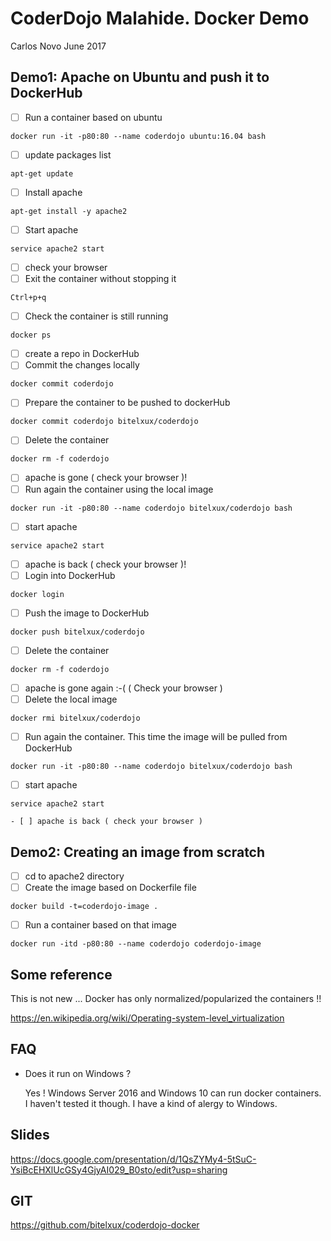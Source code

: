 # CoderDojo Malahide. Docker Demo

Carlos Novo June 2017

##  Demo1: Apache on Ubuntu and push it to DockerHub

  - [ ] Run a container based on ubuntu

  ```
  docker run -it -p80:80 --name coderdojo ubuntu:16.04 bash
  ```

  - [ ] update packages list

  ```
  apt-get update
  ```
  - [ ] Install apache

  ```
  apt-get install -y apache2
  ```

  - [ ] Start apache

  ```
  service apache2 start
  ```
  - [ ] check your browser
  - [ ] Exit the container without stopping it

  ```
  Ctrl+p+q
  ```

  - [ ] Check the container is still running

  ```
  docker ps
  ```

  - [ ] create a repo in DockerHub
  - [ ] Commit the changes locally

  ```
  docker commit coderdojo
  ```

  - [ ] Prepare the container to be pushed to dockerHub

  ```
  docker commit coderdojo bitelxux/coderdojo
  ```

  - [ ] Delete the container

  ```
  docker rm -f coderdojo
  ```

  - [ ] apache is gone ( check your browser )!
  - [ ] Run again the container using the local image

  ```
  docker run -it -p80:80 --name coderdojo bitelxux/coderdojo bash
  ```

  - [ ] start apache

  ```
  service apache2 start
  ```

  - [ ] apache is back ( check your browser )!
  - [ ] Login into DockerHub

  ```
  docker login
  ```

  - [ ] Push the image to DockerHub

  ```
  docker push bitelxux/coderdojo
  ```

  - [ ] Delete the container

  ```
  docker rm -f coderdojo
  ```

  - [ ] apache is gone again :-( ( Check your browser )
  - [ ] Delete the local image

  ```
  docker rmi bitelxux/coderdojo
  ```

  - [ ] Run again the container. This time the image will be pulled from DockerHub

  ```
  docker run -it -p80:80 --name coderdojo bitelxux/coderdojo bash
  ```

  - [ ] start apache

  ```
  service apache2 start
  ```
    - [ ] apache is back ( check your browser )


## Demo2: Creating an image from scratch

  - [ ] cd to apache2 directory
  - [ ] Create the image based on Dockerfile file

  ```
  docker build -t=coderdojo-image .
  ```

  - [ ] Run a container based on that image

  ```
  docker run -itd -p80:80 --name coderdojo coderdojo-image
  ```

## Some reference

This is not new ... Docker has only normalized/popularized the containers !!

https://en.wikipedia.org/wiki/Operating-system-level_virtualization

## FAQ

- Does it run on Windows ?

  Yes ! Windows Server 2016 and Windows 10 can run docker containers.
I haven't tested it though. I have a kind of alergy to Windows.

## Slides

https://docs.google.com/presentation/d/1QsZYMy4-5tSuC-YsiBcEHXlUcGSy4GjyAI029_B0sto/edit?usp=sharing

## GIT

https://github.com/bitelxux/coderdojo-docker
